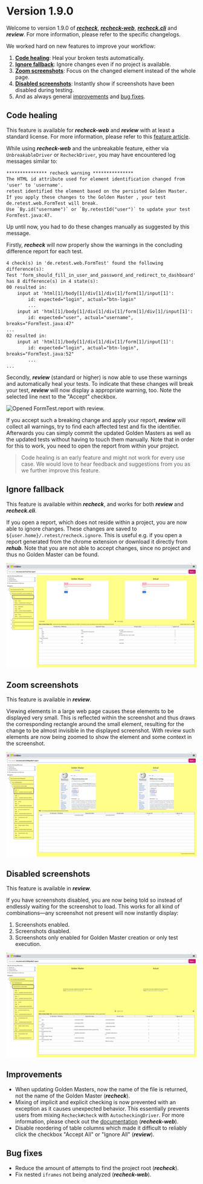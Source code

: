 # Version 1.9.0

Welcome to version 1.9.0 of [***recheck***](https://github.com/retest/recheck/blob/master/CHANGELOG.md), [***recheck-web***](https://github.com/retest/recheck-web/blob/master/CHANGELOG.md), [***recheck.cli***](https://github.com/retest/recheck.cli/blob/master/CHANGELOG.md) and ***review***. For more information, please refer to the specific changelogs.

We worked hard on new features to improve your workflow:

1. [**Code healing**](#code-healing): Heal your broken tests automatically.
2. [**Ignore fallback**](#ignore-fallback): Ignore changes even if no project is available.
3. [**Zoom screenshots**](#zoom-screenshots): Focus on the changed element instead of the whole page.
4. [**Disabled screenshots**](#disabled-screenshots): Instantly show if screenshots have been disabled during testing.
5. And as always general [improvements](#improvements) and [bug fixes](#bug-fixes).

## Code healing

This feature is available for ***recheck-web*** and ***review*** with at least a standard license. For more information, please refer to this [feature article](../recheck-web/healing.html).

While using ***recheck-web*** and the unbreakable feature, either via `UnbreakableDriver` or `RecheckDriver`, you may have encountered log messages similar to:

```plaintext
*************** recheck warning ***************
The HTML id attribute used for element identification changed from 'user' to 'username'.
retest identified the element based on the persisted Golden Master.
If you apply these changes to the Golden Master , your test de.retest.web.FormTest will break.
Use `By.id("username")` or `By.retestId("user")` to update your test FormTest.java:47.
```

Up until now, you had to do these changes manually as suggested by this message.

Firstly, ***recheck*** will now properly show the warnings in the concluding difference report for each test.

```plaintext
4 check(s) in 'de.retest.web.FormTest' found the following difference(s):
Test 'form_should_fill_in_user_and_password_and_redirect_to_dashboard' has 8 difference(s) in 4 state(s):
00 resulted in:
    input at 'html[1]/body[1]/div[1]/div[1]/form[1]/input[1]':
        id: expected="login", actual="btn-login"
        ...
    input at 'html[1]/body[1]/div[1]/div[1]/form[1]/div[1]/input[1]':
        id: expected="user", actual="username", breaks="FormTest.java:47"
...
02 resulted in:
    input at 'html[1]/body[1]/div[1]/div[1]/form[1]/input[1]':
        id: expected="login", actual="btn-login", breaks="FormTest.java:52"
        ...
...
```

Secondly, ***review*** (standard or higher) is now able to use these warnings and automatically heal your tests. To indicate that these changes will break your test, ***review*** will now display a appropriate warning, too. Note the selected line next to the "Accept" checkbox.

![Opened `FormTest.report` with ***review***.](../recheck-web/assets/images/review-healing.png)

If you accept such a breaking change and apply your report, ***review*** will collect all warnings, try to find each affected test and fix the identifier. Afterwards you can simply commit the updated Golden Masters as well as the updated tests without having to touch them manually. Note that in order for this to work, you need to open the report from within your project.

> Code healing is an early feature and might not work for every use case. We would love to hear feedback and suggestions from you as we further improve this feature.

## Ignore fallback

This feature is available within ***recheck***, and works for both ***review*** and ***recheck.cli***. 

If you open a report, which does not reside within a project, you are now able to ignore changes. These changes are saved to `${user.home}/.retest/recheck.ignore`. This is useful e.g. if you open a report generated from the chrome extension or download it directly from ***rehub***. Note that you are not able to accept changes, since no project and thus no Golden Master can be found.

![Opened `FormTest.report` with ***review*** without a project.](assets/images/v1.9.0/review-ignore.png)

## Zoom screenshots

This feature is available in ***review***.

Viewing elements in a large web page causes these elements to be displayed very small. This is reflected within the screenshot and thus draws the corresponding rectangle around the small element, resulting for the change to be almost invisible in the displayed screenshot. With review such elements are now being zoomed to show the element and some context in the screenshot.

![The element difference is zoomed in, showing only some context around the element instead of the whole page.](assets/images/v1.9.0/review-zoom.png)

## Disabled screenshots

This feature is available in ***review***.

If you have screenshots disabled, you are now being told so instead of endlessly waiting for the screenshot to load. This works for all kind of combinations&mdash;any screenshot not present will now instantly display:

1. Screenshots enabled.
2. Screenshots disabled.
3. Screenshots only enabled for Golden Master creation or only test execution.

![Instantly show if there are no screenshots.](assets/images/v1.9.0/review-screenshots.png)

## Improvements

* When updating Golden Masters, now the name of the file is returned, not the name of the Golden Master (***recheck***).
* Mixing of implicit and explicit checking is now prevented with an exception as it causes unexpected behavior. This essentially prevents users from mixing `Recheck#check` with `AutocheckingDriver`. For more information, please check out the [documentation](https://docs.retest.de/recheck-web/introduction/usage/) (***recheck-web***).
* Disable reordering of table columns which made it difficult to reliably click the checkbox "Accept All" or "Ignore All" (***review***).

## Bug fixes

* Reduce the amount of attempts to find the project root (***recheck***).
* Fix nested `iframes` not being analyzed (***recheck-web***).